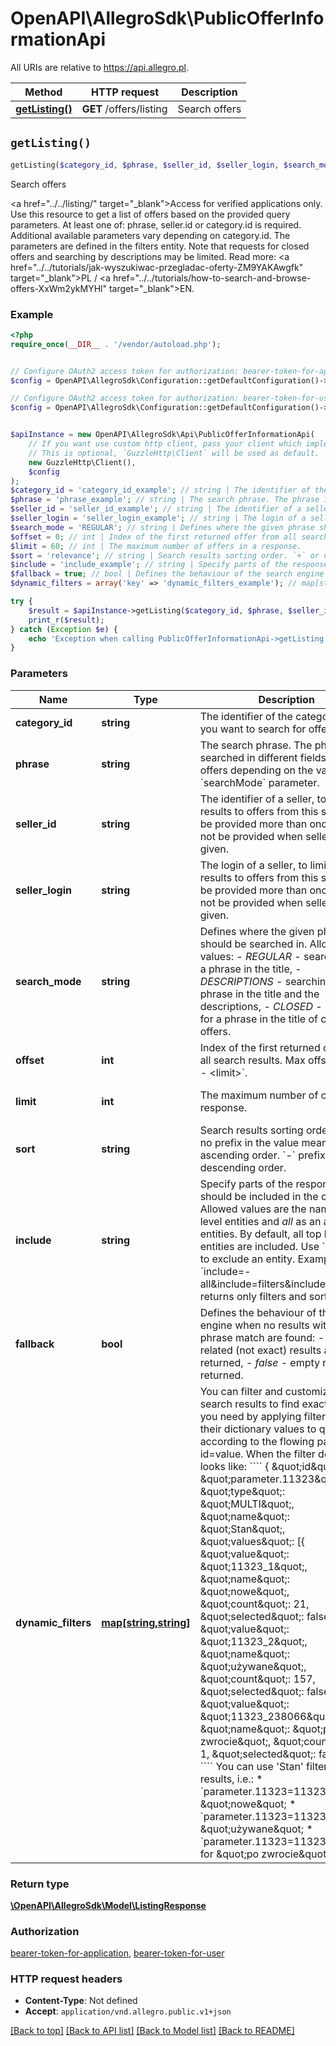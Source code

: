 # OpenAPI\AllegroSdk\PublicOfferInformationApi

All URIs are relative to https://api.allegro.pl.

Method | HTTP request | Description
------------- | ------------- | -------------
[**getListing()**](PublicOfferInformationApi.md#getListing) | **GET** /offers/listing | Search offers


## `getListing()`

```php
getListing($category_id, $phrase, $seller_id, $seller_login, $search_mode, $offset, $limit, $sort, $include, $fallback, $dynamic_filters): \OpenAPI\AllegroSdk\Model\ListingResponse
```

Search offers

<a href=\"../../listing/\" target=\"_blank\">Access for verified applications only</a>. Use this resource to get a list of offers based on the provided query parameters. At least one of: phrase, seller.id or category.id is required. Additional available parameters vary depending on category.id. The parameters are defined in the filters entity.  Note that requests for closed offers and searching by descriptions may be limited.  Read more: <a href=\"../../tutorials/jak-wyszukiwac-przegladac-oferty-ZM9YAKAwgfk\" target=\"_blank\">PL</a> / <a href=\"../../tutorials/how-to-search-and-browse-offers-XxWm2ykMYHl\" target=\"_blank\">EN</a>.

### Example

```php
<?php
require_once(__DIR__ . '/vendor/autoload.php');


// Configure OAuth2 access token for authorization: bearer-token-for-application
$config = OpenAPI\AllegroSdk\Configuration::getDefaultConfiguration()->setAccessToken('YOUR_ACCESS_TOKEN');

// Configure OAuth2 access token for authorization: bearer-token-for-user
$config = OpenAPI\AllegroSdk\Configuration::getDefaultConfiguration()->setAccessToken('YOUR_ACCESS_TOKEN');


$apiInstance = new OpenAPI\AllegroSdk\Api\PublicOfferInformationApi(
    // If you want use custom http client, pass your client which implements `GuzzleHttp\ClientInterface`.
    // This is optional, `GuzzleHttp\Client` will be used as default.
    new GuzzleHttp\Client(),
    $config
);
$category_id = 'category_id_example'; // string | The identifier of the category, where you want to search for offers.
$phrase = 'phrase_example'; // string | The search phrase. The phrase is searched in different fields of the offers depending on the value of the `searchMode` parameter.
$seller_id = 'seller_id_example'; // string | The identifier of a seller, to limit the results to offers from this seller. May be provided more than once. Should not be provided when seller.login is given.
$seller_login = 'seller_login_example'; // string | The login of a seller, to limit the results to offers from this seller. May be provided more than once. Should not be provided when seller.id is given.
$search_mode = 'REGULAR'; // string | Defines where the given phrase should be searched in. Allowed values:    - *REGULAR* - searching for a phrase in the title,   - *DESCRIPTIONS* - searching for a phrase in the title and the descriptions,   - *CLOSED* - searching for a phrase in the title of closed offers.
$offset = 0; // int | Index of the first returned offer from all search results. Max offset is `600 - <limit>`.
$limit = 60; // int | The maximum number of offers in a response.
$sort = 'relevance'; // string | Search results sorting order. `+` or no prefix in the value means ascending order. `-` prefix means descending order.
$include = 'include_example'; // string | Specify parts of the response that should be included in the output. Allowed values are the names of top level entities and *all* as an alias to all entities. By default, all top level entities are included. Use `-` prefix to exclude an entity. Example: `include=-all&include=filters&include=sort` - returns only filters and sort entities.
$fallback = true; // bool | Defines the behaviour of the search engine when no results with exact phrase match are found:    - *true* - related (not exact) results are returned,   - *false* - empty results are returned.
$dynamic_filters = array('key' => 'dynamic_filters_example'); // map[string,string] | You can filter and customize your search results to find exactly what you need by applying filters ids and their dictionary values to query according to the flowing pattern: id=value. When the filter definition looks like:   ````     {       \"id\": \"parameter.11323\",       \"type\": \"MULTI\",       \"name\": \"Stan\",       \"values\": [{           \"value\": \"11323_1\",           \"name\": \"nowe\",           \"count\": 21,           \"selected\": false         },         {           \"value\": \"11323_2\",           \"name\": \"używane\",           \"count\": 157,           \"selected\": false         },         {           \"value\": \"11323_238066\",           \"name\": \"po zwrocie\",           \"count\": 1,           \"selected\": false         }       ]     }   ```` You can use 'Stan' filter to query results, i.e.:   * `parameter.11323=11323_1` for \"nowe\"   * `parameter.11323=11323_2` for \"używane\"   * `parameter.11323=11323_238066` for \"po zwrocie\".

try {
    $result = $apiInstance->getListing($category_id, $phrase, $seller_id, $seller_login, $search_mode, $offset, $limit, $sort, $include, $fallback, $dynamic_filters);
    print_r($result);
} catch (Exception $e) {
    echo 'Exception when calling PublicOfferInformationApi->getListing: ', $e->getMessage(), PHP_EOL;
}
```

### Parameters

Name | Type | Description  | Notes
------------- | ------------- | ------------- | -------------
 **category_id** | **string**| The identifier of the category, where you want to search for offers. | [optional]
 **phrase** | **string**| The search phrase. The phrase is searched in different fields of the offers depending on the value of the &#x60;searchMode&#x60; parameter. | [optional]
 **seller_id** | **string**| The identifier of a seller, to limit the results to offers from this seller. May be provided more than once. Should not be provided when seller.login is given. | [optional]
 **seller_login** | **string**| The login of a seller, to limit the results to offers from this seller. May be provided more than once. Should not be provided when seller.id is given. | [optional]
 **search_mode** | **string**| Defines where the given phrase should be searched in. Allowed values:    - *REGULAR* - searching for a phrase in the title,   - *DESCRIPTIONS* - searching for a phrase in the title and the descriptions,   - *CLOSED* - searching for a phrase in the title of closed offers. | [optional] [default to &#39;REGULAR&#39;]
 **offset** | **int**| Index of the first returned offer from all search results. Max offset is &#x60;600 - &lt;limit&gt;&#x60;. | [optional] [default to 0]
 **limit** | **int**| The maximum number of offers in a response. | [optional] [default to 60]
 **sort** | **string**| Search results sorting order. &#x60;+&#x60; or no prefix in the value means ascending order. &#x60;-&#x60; prefix means descending order. | [optional] [default to &#39;relevance&#39;]
 **include** | **string**| Specify parts of the response that should be included in the output. Allowed values are the names of top level entities and *all* as an alias to all entities. By default, all top level entities are included. Use &#x60;-&#x60; prefix to exclude an entity. Example: &#x60;include&#x3D;-all&amp;include&#x3D;filters&amp;include&#x3D;sort&#x60; - returns only filters and sort entities. | [optional]
 **fallback** | **bool**| Defines the behaviour of the search engine when no results with exact phrase match are found:    - *true* - related (not exact) results are returned,   - *false* - empty results are returned. | [optional] [default to true]
 **dynamic_filters** | [**map[string,string]**](../Model/string.md)| You can filter and customize your search results to find exactly what you need by applying filters ids and their dictionary values to query according to the flowing pattern: id&#x3D;value. When the filter definition looks like:   &#x60;&#x60;&#x60;&#x60;     {       \&quot;id\&quot;: \&quot;parameter.11323\&quot;,       \&quot;type\&quot;: \&quot;MULTI\&quot;,       \&quot;name\&quot;: \&quot;Stan\&quot;,       \&quot;values\&quot;: [{           \&quot;value\&quot;: \&quot;11323_1\&quot;,           \&quot;name\&quot;: \&quot;nowe\&quot;,           \&quot;count\&quot;: 21,           \&quot;selected\&quot;: false         },         {           \&quot;value\&quot;: \&quot;11323_2\&quot;,           \&quot;name\&quot;: \&quot;używane\&quot;,           \&quot;count\&quot;: 157,           \&quot;selected\&quot;: false         },         {           \&quot;value\&quot;: \&quot;11323_238066\&quot;,           \&quot;name\&quot;: \&quot;po zwrocie\&quot;,           \&quot;count\&quot;: 1,           \&quot;selected\&quot;: false         }       ]     }   &#x60;&#x60;&#x60;&#x60; You can use &#39;Stan&#39; filter to query results, i.e.:   * &#x60;parameter.11323&#x3D;11323_1&#x60; for \&quot;nowe\&quot;   * &#x60;parameter.11323&#x3D;11323_2&#x60; for \&quot;używane\&quot;   * &#x60;parameter.11323&#x3D;11323_238066&#x60; for \&quot;po zwrocie\&quot;. | [optional]

### Return type

[**\OpenAPI\AllegroSdk\Model\ListingResponse**](../Model/ListingResponse.md)

### Authorization

[bearer-token-for-application](../../README.md#bearer-token-for-application), [bearer-token-for-user](../../README.md#bearer-token-for-user)

### HTTP request headers

- **Content-Type**: Not defined
- **Accept**: `application/vnd.allegro.public.v1+json`

[[Back to top]](#) [[Back to API list]](../../README.md#endpoints)
[[Back to Model list]](../../README.md#models)
[[Back to README]](../../README.md)
